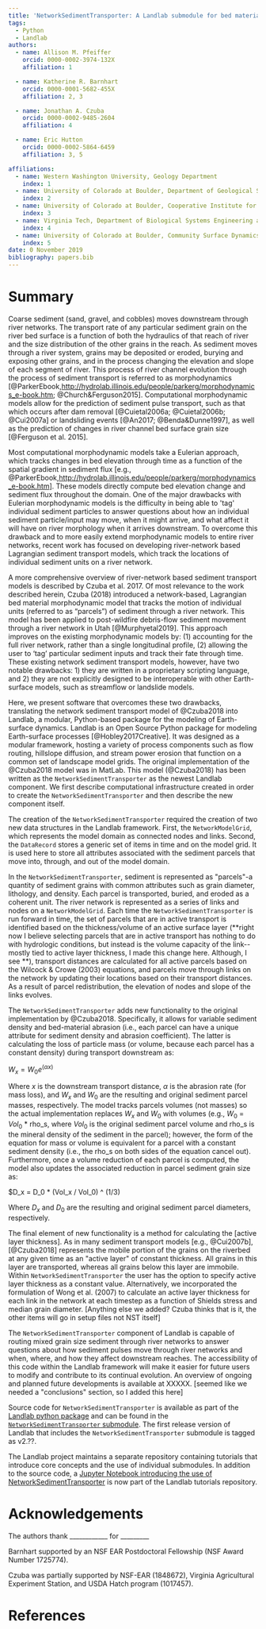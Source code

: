 ```yaml
---
title: 'NetworkSedimentTransporter: A Landlab submodule for bed material transport through river networks'
tags:
  - Python
  - Landlab
authors:
  - name: Allison M. Pfeiffer
    orcid: 0000-0002-3974-132X
    affiliation: 1

  - name: Katherine R. Barnhart
    orcid: 0000-0001-5682-455X
    affiliation: 2, 3

  - name: Jonathan A. Czuba
    orcid: 0000-0002-9485-2604
    affiliation: 4

  - name: Eric Hutton
    orcid: 0000-0002-5864-6459
    affiliation: 3, 5

affiliations:
  - name: Western Washington University, Geology Department
    index: 1
  - name: University of Colorado at Boulder, Department of Geological Sciences
    index: 2
  - name: University of Colorado at Boulder, Cooperative Institute for Research in Environmental Sciences
    index: 3
  - name: Virginia Tech, Department of Biological Systems Engineering and The Global Change Center
    index: 4
  - name: University of Colorado at Boulder, Community Surface Dynamics Modeling System Integration Facility
    index: 5
date: 0 November 2019
bibliography: papers.bib
---
```


# Summary

Coarse sediment (sand, gravel, and cobbles) moves downstream through river networks. The transport rate of any particular sediment grain on the river bed surface is a function of both the hydraulics of that reach of river and the size distribution of the other grains in the reach. As sediment moves through a river system, grains may be deposited or eroded, burying and exposing other grains, and in the process changing the elevation and slope of each segment of river. This process of river channel evolution through the process of sediment transport is referred to as morphodynamics [@ParkerEbook,http://hydrolab.illinois.edu/people/parkerg/morphodynamics_e-book.htm; @Church&Ferguson2015]. Computational morphodynamic models allow for the prediction of sediment pulse transport, such as that which occurs after dam removal [@Cuietal2006a; @Cuietal2006b; @Cui2007a] or landsliding events [@An2017; @Benda&Dunne1997], as well as the prediction of changes in river channel bed surface grain size [@Ferguson et al. 2015].

Most computational morphodynamic models take a Eulerian approach, which tracks changes in bed elevation through time as a function of the spatial gradient in sediment flux [e.g., @ParkerEbook,http://hydrolab.illinois.edu/people/parkerg/morphodynamics_e-book.htm]. These models directly compute bed elevation change and sediment flux throughout the domain. One of the major drawbacks with Eulerian morphodynamic models is the difficulty in being able to 'tag' individual sediment particles to answer questions about how an individual sediment particle/input may move, when it might arrive, and what affect it will have on river morphology when it arrives downstream. To overcome this drawback and to more easily extend morphodynamic models to entire river networks, recent work has focused on developing river-network based Lagrangian sediment transport models, which track the locations of individual sediment units on a river network.  

A more comprehensive overview of river-network based sediment transport models is described by Czuba et al. 2017. Of most relevance to the work described herein, Czuba (2018) introduced a network-based, Lagrangian bed material morphodynamic model that tracks the motion of individual units (referred to as “parcels”) of sediment through a river network. This model has been applied to post-wildfire debris-flow sediment movement through a river network in Utah [@Murphyetal2019]. This approach improves on the existing morphodynamic models by: (1) accounting for the full river network, rather than a single longitudinal profile, (2) allowing the user to ‘tag’ particular sediment inputs and track their fate through time. These existing network sediment transport models, however, have two notable drawbacks: 1) they are written in a proprietary scripting language, and 2) they are not explicitly designed to be interoperable with other Earth-surface models, such as streamflow or landslide models.

Here, we present software that overcomes these two drawbacks, translating the network sediment transport model of @Czuba2018 into Landlab, a modular, Python-based package for the modeling of Earth-surface dynamics. Landlab is an Open Source Python package for modeling Earth-surface processes [@Hobley2017Creative]. It was designed as a modular framework, hosting a variety of process components such as flow routing, hillslope diffusion, and stream power erosion that function on a common set of landscape model grids. The original implementation of the @Czuba2018 model was in MatLab. This model (@Czuba2018) has been written as the ``NetworkSedimentTransporter`` as the newest Landlab component. We first describe computational infrastructure created in order to create the ``NetworkSedimentTransporter`` and then describe the new component itself.

The creation of the ``NetworkSedimentTransporter`` required the creation of two new data structures in the Landlab framework. First, the ``NetworkModelGrid``, which represents the model domain as connected nodes and links. Second, the ``DataRecord`` stores a generic set of items in time and on the model grid. It is used here to store all attributes associated with the sediment parcels that move into, through, and out of the model domain.

In the ``NetworkSedimentTransporter``, sediment is represented as "parcels"-a quantity of sediment grains with common attributes such as grain diameter, lithology, and density. Each parcel is transported, buried, and eroded as a coherent unit. The river network is represented as a series of links and nodes on a ``NetworkModelGrid``. Each time the ``NetworkSedimentTransporter`` is run forward in time, the set of parcels that are in active transport is identified based on the thickness/volume of an active surface layer (**right now I believe selecting parcels that are in active transport has nothing to do with hydrologic conditions, but instead is the volume capacity of the link--mostly tied to active layer thickness, I made this change here. Although, I see **), transport distances are calculated for all active parcels based on the Wilcock & Crowe (2003) equations, and parcels move through links on the network by updating their locations based on their transport distances. As a result of parcel redistribution, the elevation of nodes and slope of the links evolves.

The ``NetworkSedimentTransporter`` adds new functionality to the original implementation by @Czuba2018. Specifically, it allows for variable sediment density and bed-material abrasion (i.e., each parcel can have a unique attribute for sediment density and abrasion coefficient). The latter is calculating the loss of particle mass (or volume, because each parcel has a constant density) during transport downstream as:

$W_x = W_0 e^{\left(\alpha x \right)}$

Where $x$ is the downstream transport distance, $\alpha$ is the abrasion rate (for mass loss), and $W_x$ and $W_0$ are the resulting and original sediment parcel masses, respectively. The model tracks parcels volumes (not masses) so the actual implementation replaces $W_x$ and $W_0$ with volumes (e.g., $W_0$ = $Vol_0$ * rho_s, where $Vol_0$ is the original sediment parcel volume and rho_s is the mineral density of the sediment in the parcel); however, the form of the equation for mass or volume is equivalent for a parcel with a constant sediment density (i.e., the rho_s on both sides of the equation cancel out). Furthermore, once a volume reduction of each parcel is computed, the model also updates the associated reduction in parcel sediment grain size as:

$D_x = D_0 * (Vol_x / Vol_0) ^ (1/3)

Where $D_x$ and $D_0$ are the resulting and original sediment parcel diameters, respectively.

The final element of new functionality is a method for calculating the [active layer thickness]. As in many sediment transport models [e.g., @Cui2007b], [@Czuba2018] represents the mobile portion of the grains on the riverbed at any given time as an "active layer" of constant thickness. All grains in this layer are transported, whereas all grains below this layer are immobile. Within ``NetworkSedimentTransporter`` the user has the option to specify active layer thickness as a constant value. Alternatively, we incorporated the formulation of Wong et al. (2007) to calculate an active layer thickness for each link in the network at each timestep as a function of Shields stress and median grain diameter. 
[Anything else we added? Czuba thinks that is it, the other items will go in setup files not NST itself]

The ``NetworkSedimentTransporter`` component of Landlab is capable of routing mixed grain size sediment through river networks to answer questions about how sediment pulses move through river networks and when, where, and how they affect downstream reaches. The accessibility of this code within the Landlab framework will make it easier for future users to modify and contribute to its continual evolution. An overview of ongoing and planned future developments is available at XXXXX. [seemed like we needed a "conclusions" section, so I added this here]

Source code for ``NetworkSedimentTransporter`` is available as part of the [Landlab python package](https://github.com/landlab/landlab) and can be found in
the [``NetworkSedimentTransporter`` submodule](https://github.com/landlab/landlab/tree/release/landlab/components/network_sediment_transporter). The first release version of Landlab that includes the ``NetworkSedimentTransporter`` submodule is tagged as v2.??.

The Landlab project maintains a separate repository containing tutorials that
introduce core concepts and the use of individual submodules. In addition to the
source code, a [Jupyter Notebook introducing the use of NetworkSedimentTransporter](https://nbviewer.jupyter.org/github/landlab/tutorials/blob/release/xxxxxxxxxx.ipynb)
is now part of the Landlab tutorials repository.

# Acknowledgements

The authors thank ____________ for _________

Barnhart supported by an NSF EAR Postdoctoral Fellowship (NSF Award Number 1725774).

Czuba was partially supported by NSF-EAR (1848672), Virginia Agricultural Experiment Station, and USDA Hatch program (1017457).

# References
